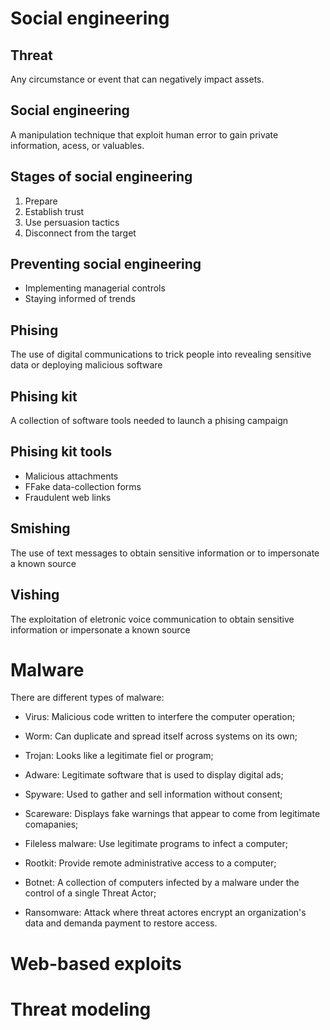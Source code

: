 # Social engineering

## Threat

Any circumstance or event that can negatively impact assets.

## Social engineering

A manipulation technique that exploit human error to gain private information, acess, or valuables.

## Stages of social engineering

1. Prepare
2. Establish trust
3. Use persuasion tactics
4. Disconnect from the target

## Preventing social engineering

- Implementing managerial controls
- Staying informed of trends

## Phising

The use of digital communications to trick people into revealing sensitive data or deploying malicious software

## Phising kit

A collection of software tools needed to launch a phising campaign

## Phising kit tools

- Malicious attachments
- FFake data-collection forms
- Fraudulent web links

## Smishing

The use of text messages to obtain sensitive information or to impersonate a known source

## Vishing

The exploitation of eletronic voice communication to obtain sensitive information or impersonate a known source

# Malware

There are different types of malware:

- Virus: Malicious code written to interfere the computer operation;

- Worm: Can duplicate and spread itself across systems on its own;

- Trojan: Looks like a legitimate fiel or program;

- Adware: Legitimate software that is used to display digital ads;

- Spyware: Used to gather and sell information without consent;

- Scareware: Displays fake warnings that appear to come from legitimate comapanies;

- Fileless malware: Use legitimate programs to infect a computer;

- Rootkit: Provide remote administrative access to a computer;

- Botnet: A collection of computers infected by a malware under the control of a single Threat Actor;

- Ransomware: Attack where threat actores encrypt an organization's data and demanda payment to restore access.

# Web-based exploits

# Threat modeling
